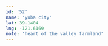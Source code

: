 ```yaml
---
id: '52'
name: 'yuba city'
lat: 39.1404
lng: -121.6169
note: 'heart of the valley farmland'
---
```

